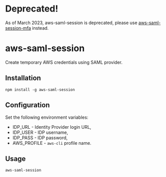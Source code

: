 # Deprecated!

As of March 2023, aws-saml-session is deprecated, please use [aws-saml-session-mfa](https://www.npmjs.com/package/aws-saml-session-mfa) instead.

# aws-saml-session

Create temporary AWS credentials using SAML provider.

## Installation

```
npm install -g aws-saml-session
```

## Configuration

Set the following environment variables:

- IDP_URL - Identity Provider login URL,
- IDP_USER - IDP username,
- IDP_PASS - IDP password,
- AWS_PROFILE - `aws-cli` profile name.

## Usage

```
aws-saml-session
```
